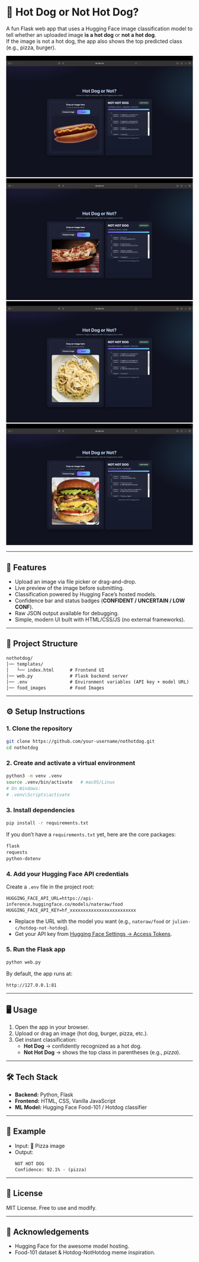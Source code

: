 # 🌭 Hot Dog or Not Hot Dog?

A fun Flask web app that uses a Hugging Face image classification model to tell whether an uploaded image **is a hot dog** or **not a hot dog**.  
If the image is not a hot dog, the app also shows the top predicted class (e.g., pizza, burger).

![Demo Screenshot](nothotdog/hot_Dog.png)
![Demo Screenshot](nothotdog/pizza.png)
![Demo Screenshot](nothotdog/pasta.png)
![Demo Screenshot](nothotdog/hamburger.png)


---

## 🚀 Features
- Upload an image via file picker or drag-and-drop.
- Live preview of the image before submitting.
- Classification powered by Hugging Face’s hosted models.
- Confidence bar and status badges (**CONFIDENT / UNCERTAIN / LOW CONF**).
- Raw JSON output available for debugging.
- Simple, modern UI built with HTML/CSS/JS (no external frameworks).

---

## 📂 Project Structure
```
nothotdog/
│── templates/
│   └── index.html      # Frontend UI
│── web.py              # Flask backend server
│── .env                # Environment variables (API key + model URL)
│── food_images         # Food Images

```

---

## ⚙️ Setup Instructions

### 1. Clone the repository
```bash
git clone https://github.com/your-username/nothotdog.git
cd nothotdog
```

### 2. Create and activate a virtual environment
```bash
python3 -m venv .venv
source .venv/bin/activate   # macOS/Linux
# On Windows:
# .venv\Scripts\activate
```

### 3. Install dependencies
```bash
pip install -r requirements.txt
```

If you don’t have a `requirements.txt` yet, here are the core packages:
```txt
flask
requests
python-dotenv
```

### 4. Add your Hugging Face API credentials
Create a `.env` file in the project root:

```dotenv
HUGGING_FACE_API_URL=https://api-inference.huggingface.co/models/nateraw/food
HUGGING_FACE_API_KEY=hf_xxxxxxxxxxxxxxxxxxxxxxxxx
```

- Replace the URL with the model you want (e.g., `nateraw/food` or `julien-c/hotdog-not-hotdog`).
- Get your API key from [Hugging Face Settings → Access Tokens](https://huggingface.co/settings/tokens).

### 5. Run the Flask app
```bash
python web.py
```

By default, the app runs at:
```
http://127.0.0.1:81
```

---

## 🖥️ Usage
1. Open the app in your browser.  
2. Upload or drag an image (hot dog, burger, pizza, etc.).  
3. Get instant classification:  
   - **Hot Dog** → confidently recognized as a hot dog.  
   - **Not Hot Dog** → shows the top class in parentheses (e.g., *pizza*).  

---

## 🛠️ Tech Stack
- **Backend:** Python, Flask  
- **Frontend:** HTML, CSS, Vanilla JavaScript  
- **ML Model:** Hugging Face Food-101 / Hotdog classifier  

---

## 📸 Example
- Input: 🍕 Pizza image  
- Output:  
  ```
  NOT HOT DOG
  Confidence: 92.1% · (pizza)
  ```

---

## 📜 License
MIT License. Free to use and modify.

---

## 🙌 Acknowledgements
- Hugging Face for the awesome model hosting.  
- Food-101 dataset & Hotdog-NotHotdog meme inspiration.
